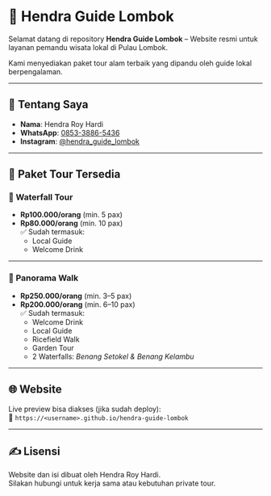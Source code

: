 # 🌴 Hendra Guide Lombok

Selamat datang di repository **Hendra Guide Lombok** – Website resmi untuk layanan pemandu wisata lokal di Pulau Lombok.  

Kami menyediakan paket tour alam terbaik yang dipandu oleh guide lokal berpengalaman.

---

## 📸 Tentang Saya
- **Nama**: Hendra Roy Hardi  
- **WhatsApp**: [0853-3886-5436](https://wa.me/6285338865436)  
- **Instagram**: [@hendra_guide_lombok](https://instagram.com/hendra_guide_lombok)

---

## 🎒 Paket Tour Tersedia

### 🔹 Waterfall Tour
- **Rp100.000/orang** (min. 5 pax)  
- **Rp80.000/orang** (min. 10 pax)  
✅ Sudah termasuk:  
  - Local Guide  
  - Welcome Drink

---

### 🔹 Panorama Walk
- **Rp250.000/orang** (min. 3–5 pax)  
- **Rp200.000/orang** (min. 6–10 pax)  
✅ Sudah termasuk:  
  - Welcome Drink  
  - Local Guide  
  - Ricefield Walk  
  - Garden Tour  
  - 2 Waterfalls: *Benang Setokel & Benang Kelambu*

---

## 🌐 Website
Live preview bisa diakses (jika sudah deploy):  
🔗 `https://<username>.github.io/hendra-guide-lombok`

---

## ✍️ Lisensi
Website dan isi dibuat oleh Hendra Roy Hardi.  
Silakan hubungi untuk kerja sama atau kebutuhan private tour.

